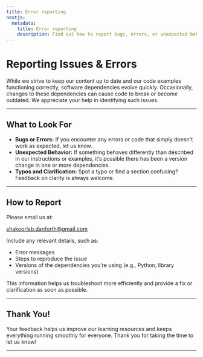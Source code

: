 ```yaml
---
title: Error reporting
nextjs:
  metadata:
    title: Error reporting
    description: Find out how to report bugs, errors, or unexpected behaviors.
---
```


# Reporting Issues & Errors

While we strive to keep our content up to date and our code examples functioning correctly, software dependencies evolve quickly. Occasionally, changes to these dependencies can cause code to break or become outdated. We appreciate your help in identifying such issues.

---

## What to Look For

- **Bugs or Errors:** If you encounter any errors or code that simply doesn't work as expected, let us know.
- **Unexpected Behavior:** If something behaves differently than described in our instructions or examples, it’s possible there has been a version change in one or more dependencies.
- **Typos and Clarification:** Spot a typo or find a section confusing? Feedback on clarity is always welcome.

---

## How to Report

Please email us at:

[shakoorlab.danforth@gmail.com](mailto:shakoorlab.danforth@gmail.com)

Include any relevant details, such as:

- Error messages
- Steps to reproduce the issue
- Versions of the dependencies you’re using (e.g., Python, library versions)

This information helps us troubleshoot more efficiently and provide a fix or clarification as soon as possible.

---

## Thank You!

Your feedback helps us improve our learning resources and keeps everything running smoothly for everyone. Thank you for taking the time to let us know!

---
